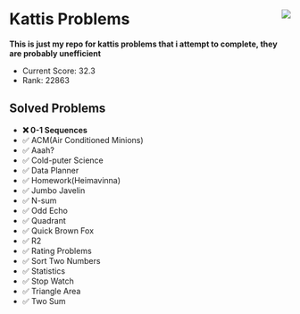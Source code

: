 # Kattis Problems <img align="right" src="https://open.kattis.com/images/kattis/judge.png?7f7dbf=">
**This is just my repo for kattis problems that i attempt to complete, they are probably unefficient**

* Current Score: 32.3
* Rank:         22863

## Solved Problems
* **:x: 0-1 Sequences**
* :white_check_mark: ACM(Air Conditioned Minions)
* :white_check_mark: Aaah?
* :white_check_mark: Cold-puter Science
* :white_check_mark: Data Planner
* :white_check_mark: Homework(Heimavinna)
* :white_check_mark: Jumbo Javelin
* :white_check_mark: N-sum
* :white_check_mark: Odd Echo
* :white_check_mark: Quadrant
* :white_check_mark: Quick Brown Fox
* :white_check_mark: R2
* :white_check_mark: Rating Problems
* :white_check_mark: Sort Two Numbers
* :white_check_mark: Statistics
* :white_check_mark: Stop Watch
* :white_check_mark: Triangle Area
* :white_check_mark: Two Sum

